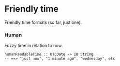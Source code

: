 # Friendly time

Friendly time formats (so far, just one).

### Human

Fuzzy time in relation to now.

~~~ { .haskell }
humanReadableTime :: UTCDate -> IO String
-- ==> "just now", "1 minute ago", "wednesday", etc
~~~
